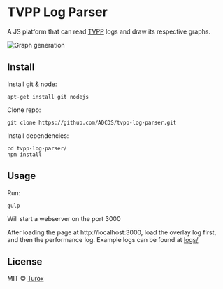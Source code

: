 # TVPP Log Parser

A JS platform that can read [TVPP](https://github.com/eliseumiguel/TVPP-DEV) logs and draw its respective graphs.

![Graph generation](https://user-images.githubusercontent.com/6514747/92659780-6c754c00-f2cf-11ea-8e4f-de64f686ddb6.gif)

## Install
Install git & node:

    apt-get install git nodejs
	
Clone repo:

    git clone https://github.com/ADCDS/tvpp-log-parser.git
    
Install dependencies:

    cd tvpp-log-parser/
	npm install


## Usage

Run:

    gulp

Will start a webserver on the port 3000

After loading the page at http://localhost:3000, load the overlay log first, and then the performance log.
Example logs can be found at [logs/](https://github.com/Turox/tvpp-log-parser/tree/master/logs) 

## License

MIT © [Turox](https://github.com/Turox)
